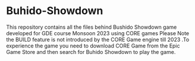 # Buhido-Showdown
This repository contains all the files behind Bushido Showdown game developed for GDE course Monsoon 2023 using CORE games
Please Note the BUILD feature is not introduced by the CORE Game engine till 2023 .To experience the game you need to download
CORE Game from the Epic Game Store and then search for Buhido Showdown to play the game.
